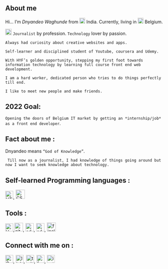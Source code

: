 ## About me
Hi… I’m *Dnyandeo Waghunde* from <img src="https://img.icons8.com/color/48/000000/india-circular.png" width = 18/> India. Currently, living in <img src="https://img.icons8.com/color/48/000000/belgium-circular.png" width = 18/> Belgium.

   <img src="https://img.icons8.com/external-kiranshastry-lineal-color-kiranshastry/64/000000/external-news-news-kiranshastry-lineal-color-kiranshastry-5.png" width = 20/> `Journalist` by profession. `Technology` lover by passion.

    Always had curiosity about creative websites and apps.

    Self-learner and disciplined student of Youtube, coursera and Udemy.

    With HYF’s golden opportunity, stepping my first foot towards information technology by learning full course front end web development.

    I am a hard worker, dedicated person who tries to do things perfectly till end. 

    I like to meet new people and make friends.

## 2022 Goal: 

`Opening the doors of Belgium IT market by getting an *internship/job* as a front end developer`. 

## Fact about me : 

Dnyandeo means `“God of Knowledge”`.
 
``` Till now as a journalist, I had knowledge of things going around but now I want to seek knowledge about technology.```  

## Self-learned Programming languages : 
<img alt = "HTML5" src="https://img.icons8.com/external-tal-revivo-color-tal-revivo/96/000000/external-html-5-is-a-software-solution-stack-that-defines-the-properties-and-behaviors-of-web-page-logo-color-tal-revivo.png" width = 25/>, <img alt = "CSS3" src="https://img.icons8.com/color/96/000000/css3.png" width = 29/>

## Tools : 

<img alt = "Vs code" src="https://img.icons8.com/color/48/000000/visual-studio-code-2019.png" width = 25/>,<img alt = "github" src="https://img.icons8.com/ios-glyphs/90/000000/github.png" width = 27/>, <img alt = "adobe photoshop" src="https://img.icons8.com/color/96/000000/adobe-photoshop--v1.png" width = 26/>, <img alt = "adobe premier pro" src="https://img.icons8.com/fluency/48/000000/adobe-premiere-pro.png" width = 26/>, <img alt = "finel cut pro" src="https://img.icons8.com/plasticine/100/000000/final-cut-pro-x.png" width = 28/>


## Connect with me on : 

<img alt = "Gmail" src="https://img.icons8.com/color/96/000000/gmail-new.png" width = 25 href=https://mail.google.com />, <img alt = "linkedin" src="https://img.icons8.com/fluency/48/000000/linkedin.png" width = 25/>, <img alt = "twitter" src="https://img.icons8.com/color/48/000000/twitter--v1.png" width = 25/>, <img alt = "facebook" src="https://img.icons8.com/fluency/48/000000/facebook-new.png" width = 25/>, <img alt = "instagram" src="https://img.icons8.com/fluency/48/000000/instagram-new.png" width = 25/>

